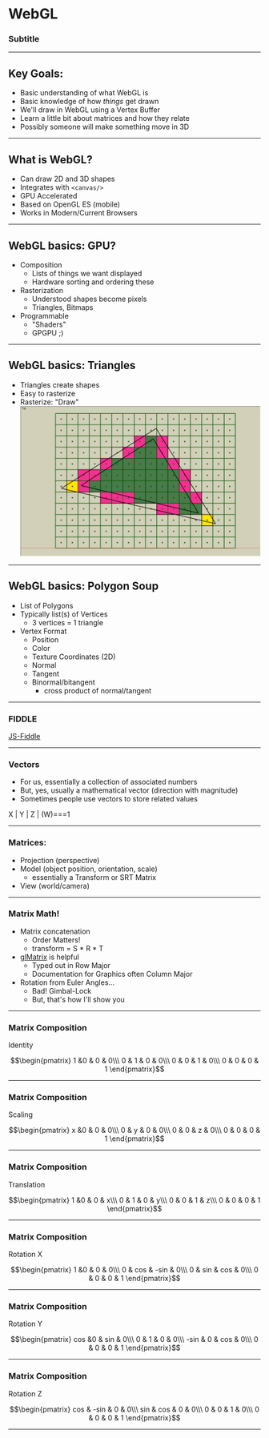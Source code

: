 # WebGL

### Subtitle

---

## Key Goals:

* Basic understanding of what WebGL is
* Basic knowledge of how *things* get drawn
* We'll draw in WebGL using a Vertex Buffer
* Learn a little bit about matrices and how they relate
* Possibly someone will make something move in 3D

---

## What is WebGL?

* Can draw 2D and 3D shapes
* Integrates with `<canvas/>`
* GPU Accelerated
* Based on OpenGL ES (mobile)
* Works in Modern/Current Browsers

---

## WebGL basics: GPU?

* Composition
   * Lists of things we want displayed
   * Hardware sorting and ordering these
* Rasterization
   * Understood shapes become pixels
   * Triangles, Bitmaps
* Programmable
   * "Shaders"
   * GPGPU ;)

---

## WebGL basics: Triangles

* Triangles create shapes
* Easy to rasterize
* Rasterize: "Draw"
![triangle rasterization](images/Voxelization_blog_fig_9.png)
---

## WebGL basics: Polygon Soup

* List of Polygons
* Typically list(s) of Vertices
  * 3 vertices = 1 triangle
* Vertex Format
  * Position
  * Color
  * Texture Coordinates (2D)
  * Normal
  * Tangent
  * Binormal/bitangent 
    * cross product of normal/tangent

---

### FIDDLE
[JS-Fiddle](https://jsfiddle.net/argylelabcoat/xd70q5fr/16/)

---

### Vectors

 * For us, essentially a collection of associated numbers
 * But, yes, usually a mathematical vector (direction with magnitude)
 * Sometimes people use vectors to store related values
 
 X | Y | Z | (W)===1

---

### Matrices:

 * Projection (perspective)
 * Model (object position, orientation, scale)
   * essentially a Transform or SRT Matrix
 * View (world/camera)

---

### Matrix Math!

 * Matrix concatenation
   * Order Matters!
   * transform = S * R * T
 * [glMatrix](http://glmatrix.net/) is helpful
   * Typed out in Row Major
   * Documentation for Graphics often Column Major
 * Rotation from Euler Angles...
   * Bad! Gimbal-Lock
   * But, that's how I'll show you

--- 

### Matrix Composition

 Identity
 
$$\begin{pmatrix}
1 &0 & 0 & 0\\\ 
0 & 1 & 0  & 0\\\ 
0 & 0 & 1  & 0\\\ 
0 & 0 & 0  & 1 \end{pmatrix}$$

--- 

### Matrix Composition

 Scaling

$$\begin{pmatrix}
x &0 & 0 & 0\\\ 
0 & y & 0  & 0\\\ 
0 & 0 & z  & 0\\\ 
0 & 0 & 0  & 1 \end{pmatrix}$$

 --- 

### Matrix Composition

 Translation

$$\begin{pmatrix}
1 &0 & 0 & x\\\ 
0 & 1 & 0  & y\\\ 
0 & 0 & 1  & z\\\ 
0 & 0 & 0  & 1 \end{pmatrix}$$

 --- 

### Matrix Composition

 Rotation X

$$\begin{pmatrix}
1 &0 & 0 & 0\\\ 
0 & cos & -sin  & 0\\\ 
0 & sin & cos  & 0\\\ 
0 & 0 & 0  & 1 \end{pmatrix}$$

  --- 

### Matrix Composition

 Rotation Y

$$\begin{pmatrix}
cos &0 & sin & 0\\\ 
0 & 1 & 0  & 0\\\ 
-sin & 0 & cos  & 0\\\ 
0 & 0 & 0  & 1 \end{pmatrix}$$


   --- 

### Matrix Composition

 Rotation Z

$$\begin{pmatrix}
cos & -sin & 0 & 0\\\ 
sin & cos & 0  & 0\\\ 
0 & 0 & 1  & 0\\\ 
0 & 0 & 0  & 1 \end{pmatrix}$$

---
[tri-raster]: images/Voxelization_blog_fig_9.png
[JS-Fiddle]: https://jsfiddle.net/argylelabcoat/xd70q5fr/16/
[glMatrix]: http://glmatrix.net/